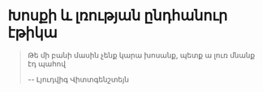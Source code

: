 # Խոսքի և լռության ընդհանուր էթիկա

> Թե մի բանի մասին չենք կարա խոսանք, պետք ա լուռ մնանք էդ պահով
> 
> -- Լյուդվիգ Վիտտգենշտեյն
